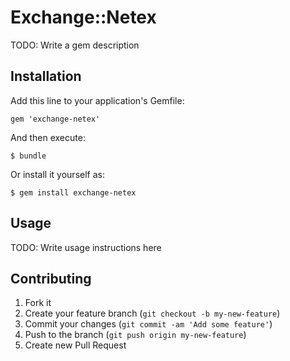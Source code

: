 # Exchange::Netex

TODO: Write a gem description

## Installation

Add this line to your application's Gemfile:

    gem 'exchange-netex'

And then execute:

    $ bundle

Or install it yourself as:

    $ gem install exchange-netex

## Usage

TODO: Write usage instructions here

## Contributing

1. Fork it
2. Create your feature branch (`git checkout -b my-new-feature`)
3. Commit your changes (`git commit -am 'Add some feature'`)
4. Push to the branch (`git push origin my-new-feature`)
5. Create new Pull Request
